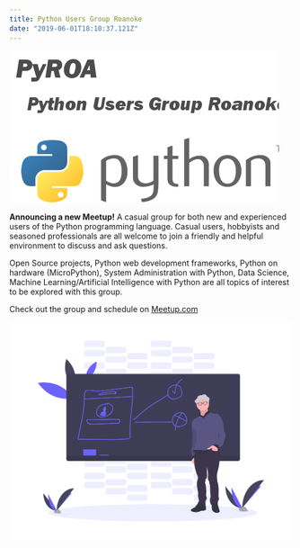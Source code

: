 ```yaml
---
title: Python Users Group Roanoke
date: "2019-06-01T18:10:37.121Z"
---
```


![Logo](./python_users_group_logo.jpg)

**Announcing a new Meetup!** A casual group for both new and experienced users of the Python programming language. Casual users, hobbyists and seasoned professionals are all welcome to join a friendly and helpful environment to discuss and ask questions.

Open Source projects, Python web development frameworks, Python on hardware (MicroPython), System Administration with Python, Data Science, Machine Learning/Artificial Intelligence with Python are all topics of interest to be explored with this group.

Check out the group and schedule on [Meetup.com](https://www.meetup.com/Python-Users-Group-Roanoke-PyROA/)

![Classroom](./undraw_teaching_f1cm.png)